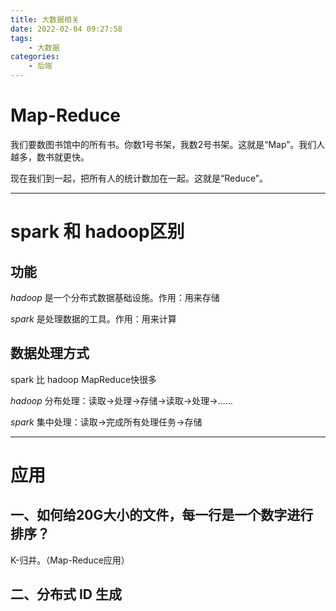```yaml
---
title: 大数据相关
date: 2022-02-04 09:27:58
tags: 
	- 大数据
categories:
	- 后端
---
```



<!-- more -->

# Map-Reduce
我们要数图书馆中的所有书。你数1号书架，我数2号书架。这就是“Map”。我们人越多，数书就更快。

现在我们到一起，把所有人的统计数加在一起。这就是“Reduce”。

--- 
# spark 和 hadoop区别
## 功能
*hadoop* 是一个分布式数据基础设施。作用：用来存储

*spark* 是处理数据的工具。作用：用来计算
## 数据处理方式
spark 比 hadoop MapReduce快很多

*hadoop* 分布处理：读取->处理->存储->读取->处理->……

*spark* 集中处理：读取->完成所有处理任务->存储

---
# 应用
## 一、如何给20G大小的文件，每一行是一个数字进行排序？
K-归并。（Map-Reduce应用）

## 二、分布式 ID 生成
